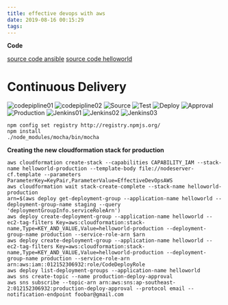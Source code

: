```yaml
---
title: effective devops with aws
date: 2019-08-16 00:15:29
tags:
---
```

**Code**

[source code ansible](https://github.com/stanosaka/ansible)
[source code helloworld](https://github.com/00root/helloworld)

# Continuous Delivery
![codepipline01](https://i.imgur.com/QOYWSYb.png) 
![codepipline02](https://i.imgur.com/an0PPjD.png)
![Source](https://i.imgur.com/P7gdZBo.png)
![Test](https://i.imgur.com/O6LNT3M.png)
![Deploy](https://i.imgur.com/gD0EYZ7.png)
![Approval](https://i.imgur.com/uAnMDQk.png)
![Production](https://i.imgur.com/OoeILa2.png)
![Jenkins01](https://i.imgur.com/Mz3RM0I.png)
![Jenkins02](https://i.imgur.com/88C8zGu.png)
![Jenkins03](https://i.imgur.com/7YXnt5L.png)
```
npm config set registry http://registry.npmjs.org/ 
npm install
./node_modules/mocha/bin/mocha    
```
**Creating the new cloudformation stack for production**
```
aws cloudformation create-stack --capabilities CAPABILITY_IAM --stack-name helloworld-production --template-body file://nodeserver-cf.template --parameters ParameterKey=KeyPair,ParameterValue=EffectiveDevOpsAWS
aws cloudformation wait stack-create-complete --stack-name helloworld-production
arn=$(aws deploy get-deployment-group --application-name helloworld --deployment-group-name staging --query 'deploymentGroupInfo.serviceRoleArn')
aws deploy create-deployment-group --application-name helloworld --ec2-tag-filters Key=aws:cloudformation:stack-name,Type=KEY_AND_VALUE,Value=helloworld-production --deployment-group-name production --service-role-arn $arn
aws deploy create-deployment-group --application-name helloworld --ec2-tag-filters Key=aws:cloudformation:stack-name,Type=KEY_AND_VALUE,Value=helloworld-production --deployment-group-name production --service-role-arn arn:aws:iam::012152306932:role/CodeDeployRole
aws deploy list-deployment-groups --application-name helloworld
aws sns create-topic --name production-deploy-approval
aws sns subscribe --topic-arn arn:aws:sns:ap-southeast-2:012152306932:production-deploy-approval --protocol email --notification-endpoint foobar@gmail.com
```

